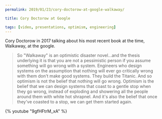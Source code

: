 ```yaml
---
permalink: 2019/01/23/cory-doctorow-at-google-walkaway/

title: Cory Doctorow at Google

tags: [video, presentations, optimism, engineering]
---
```


Cory Doctorow in 2017 talking about his most recent book at the time, Walkaway, at the google.

<blockquote>
So "Walkaway" is an optimistic disaster novel...and the thesis underlying it is that you are not a pessimistic person if you 
assume something will go wrong with a system. Engineers who design systems on the assumption that nothing will ever go 
critically wrong with them don't make good systems. They build the Titanic. And so optimism is not the belief that nothing 
will go wrong. Optimism is the belief that we can design systems that coast to a gentle stop when they go wrong, instead of 
exploding and showering all the people around them with white hot shrapnel. And it's also the belief that once they've 
coasted to a stop, we can get them started again.
</blockquote>

{% youtube "9gfHFtrM_xA" %}
